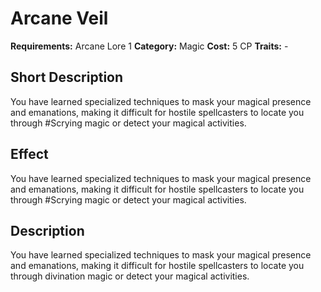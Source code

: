 # Arcane Veil

**Requirements:** Arcane Lore 1
**Category:** Magic
**Cost:** 5 CP
**Traits:** -


## Short Description
You have learned specialized techniques to mask your magical presence and emanations, making it difficult for hostile spellcasters to locate you through #Scrying magic or detect your magical activities.

## Effect
You have learned specialized techniques to mask your magical presence and emanations, making it difficult for hostile spellcasters to locate you through #Scrying magic or detect your magical activities.

## Description
You have learned specialized techniques to mask your magical presence and emanations, making it difficult for hostile spellcasters to locate you through divination magic or detect your magical activities.

